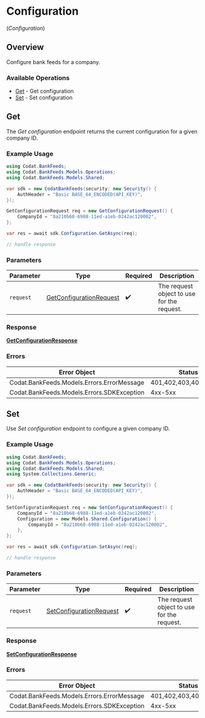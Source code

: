 # Configuration
(*Configuration*)

## Overview

Configure bank feeds for a company.

### Available Operations

* [Get](#get) - Get configuration
* [Set](#set) - Set configuration

## Get

﻿The *Get configuration* endpoint returns the current configuration for a given company ID.

### Example Usage

```csharp
using Codat.BankFeeds;
using Codat.BankFeeds.Models.Operations;
using Codat.BankFeeds.Models.Shared;

var sdk = new CodatBankFeeds(security: new Security() {
    AuthHeader = "Basic BASE_64_ENCODED(API_KEY)",
});

GetConfigurationRequest req = new GetConfigurationRequest() {
    CompanyId = "8a210b68-6988-11ed-a1eb-0242ac120002",
};

var res = await sdk.Configuration.GetAsync(req);

// handle response
```

### Parameters

| Parameter                                                                     | Type                                                                          | Required                                                                      | Description                                                                   |
| ----------------------------------------------------------------------------- | ----------------------------------------------------------------------------- | ----------------------------------------------------------------------------- | ----------------------------------------------------------------------------- |
| `request`                                                                     | [GetConfigurationRequest](../../Models/Operations/GetConfigurationRequest.md) | :heavy_check_mark:                                                            | The request object to use for the request.                                    |

### Response

**[GetConfigurationResponse](../../Models/Operations/GetConfigurationResponse.md)**

### Errors

| Error Object                               | Status Code                                | Content Type                               |
| ------------------------------------------ | ------------------------------------------ | ------------------------------------------ |
| Codat.BankFeeds.Models.Errors.ErrorMessage | 401,402,403,404,429,500,503                | application/json                           |
| Codat.BankFeeds.Models.Errors.SDKException | 4xx-5xx                                    | */*                                        |


## Set

﻿Use *Set configuration* endpoint to configure a given company ID.

### Example Usage

```csharp
using Codat.BankFeeds;
using Codat.BankFeeds.Models.Operations;
using Codat.BankFeeds.Models.Shared;
using System.Collections.Generic;

var sdk = new CodatBankFeeds(security: new Security() {
    AuthHeader = "Basic BASE_64_ENCODED(API_KEY)",
});

SetConfigurationRequest req = new SetConfigurationRequest() {
    CompanyId = "8a210b68-6988-11ed-a1eb-0242ac120002",
    Configuration = new Models.Shared.Configuration() {
        CompanyId = "8a210b68-6988-11ed-a1eb-0242ac120002",
    },
};

var res = await sdk.Configuration.SetAsync(req);

// handle response
```

### Parameters

| Parameter                                                                     | Type                                                                          | Required                                                                      | Description                                                                   |
| ----------------------------------------------------------------------------- | ----------------------------------------------------------------------------- | ----------------------------------------------------------------------------- | ----------------------------------------------------------------------------- |
| `request`                                                                     | [SetConfigurationRequest](../../Models/Operations/SetConfigurationRequest.md) | :heavy_check_mark:                                                            | The request object to use for the request.                                    |

### Response

**[SetConfigurationResponse](../../Models/Operations/SetConfigurationResponse.md)**

### Errors

| Error Object                               | Status Code                                | Content Type                               |
| ------------------------------------------ | ------------------------------------------ | ------------------------------------------ |
| Codat.BankFeeds.Models.Errors.ErrorMessage | 401,402,403,404,429,500,503                | application/json                           |
| Codat.BankFeeds.Models.Errors.SDKException | 4xx-5xx                                    | */*                                        |

